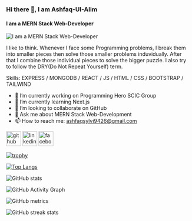 ### Hi there 👋, I am Ashfaq-Ul-Alim
#### I am a MERN Stack Web-Developer
![I am a MERN Stack Web-Developer](https://i.ibb.co/qD5P3gJ/banner-Img.jpg)

I like to think. Whenever I face some Programming problems, I break them into smaller pieces then solve those smaller problems induvidually. After that I combine those individual pieces to solve the bigger puzzle. I also try to follow the DRY(Do Not Repeat Yourself) term.

Skills: EXPRESS / MONGODB / REACT / JS / HTML / CSS / BOOTSTRAP / TAILWIND

- 🔭 I’m currently working on Programming Hero SCIC Group 
- 🌱 I’m currently learning Next.js 
- 👯 I’m looking to collaborate on GitHub 
- 💬 Ask me about MERN Stack Web-Development 
- 📫 How to reach me: ashfaqsylvi9426@gmail.com 


[<img src='https://cdn.jsdelivr.net/npm/simple-icons@3.0.1/icons/github.svg' alt='github' height='40'>](https://github.com/ashfaque9426)  [<img src='https://cdn.jsdelivr.net/npm/simple-icons@3.0.1/icons/linkedin.svg' alt='linkedin' height='40'>](https://www.linkedin.com/in/ashfaq-sylvi-52a4a9278/)  [<img src='https://cdn.jsdelivr.net/npm/simple-icons@3.0.1/icons/facebook.svg' alt='facebook' height='40'>](https://www.facebook.com/ashfaq.sylvi.3)  

[![trophy](https://github-profile-trophy.vercel.app/?username=ashfaque9426)](https://github.com/ryo-ma/github-profile-trophy)

[![Top Langs](https://github-readme-stats.vercel.app/api/top-langs/?username=ashfaque9426)](https://github.com/anuraghazra/github-readme-stats)

![GitHub stats](https://github-readme-stats.vercel.app/api?username=ashfaque9426&show_icons=true&count_private=true)  

![GitHub Activity Graph](https://activity-graph.herokuapp.com/graph?username=ashfaque9426)  

![GitHub metrics](https://metrics.lecoq.io/ashfaque9426)  

![GitHub streak stats](https://streak-stats.demolab.com/?user=ashfaque9426)
